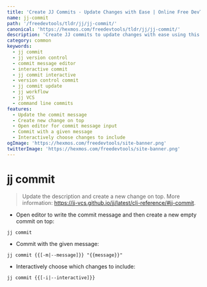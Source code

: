 ```yaml
---
title: 'Create JJ Commits - Update Changes with Ease | Online Free DevTools by Hexmos'
name: jj-commit
path: '/freedevtools/tldr/jj/jj-commit/'
canonical: 'https://hexmos.com/freedevtools/tldr/jj/jj-commit/'
description: 'Create JJ commits to update changes with ease using this online tool. Manage your commit messages interactively or add them directly. Free online tool, no registration required.'
category: common
keywords:
  - jj commit
  - jj version control
  - commit message editor
  - interactive commit
  - jj commit interactive
  - version control commit
  - jj commit update
  - jj workflow
  - jj VCS
  - command line commits
features:
  - Update the commit message
  - Create new change on top
  - Open editor for commit message input
  - Commit with a given message
  - Interactively choose changes to include
ogImage: 'https://hexmos.com/freedevtools/site-banner.png'
twitterImage: 'https://hexmos.com/freedevtools/site-banner.png'
---
```


# jj commit

> Update the description and create a new change on top.
> More information: <https://jj-vcs.github.io/jj/latest/cli-reference/#jj-commit>.

- Open editor to write the commit message and then create a new empty commit on top:

`jj commit`

- Commit with the given message:

`jj commit {{[-m|--message]}} "{{message}}"`

- Interactively choose which changes to include:

`jj commit {{[-i|--interactive]}}`

